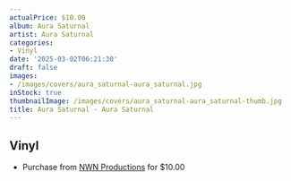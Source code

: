 ```yaml
---
actualPrice: $10.00
album: Aura Saturnal
artist: Aura Saturnal
categories:
- Vinyl
date: '2025-03-02T06:21:30'
draft: false
images:
- /images/covers/aura_saturnal-aura_saturnal.jpg
inStock: true
thumbnailImage: /images/covers/aura_saturnal-aura_saturnal-thumb.jpg
title: Aura Saturnal - Aura Saturnal
---
```


## Vinyl
* Purchase from [NWN Productions](http://shop.nwnprod.com/index.php?route=product/product&path=76&product_id=40720&sort=pd.name&order=ASC) for $10.00
